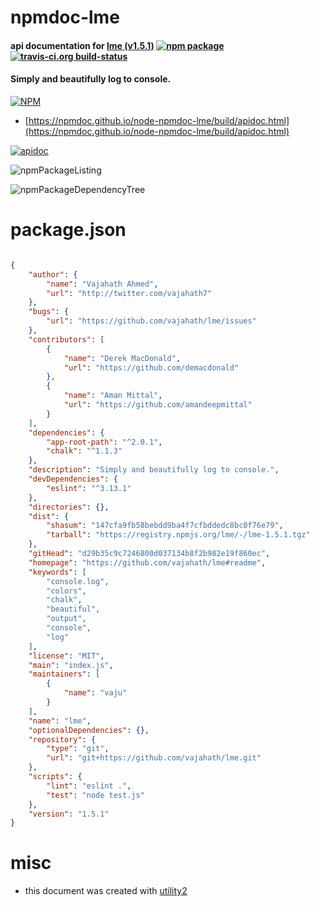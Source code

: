 # npmdoc-lme

#### api documentation for  [lme (v1.5.1)](https://github.com/vajahath/lme#readme)  [![npm package](https://img.shields.io/npm/v/npmdoc-lme.svg?style=flat-square)](https://www.npmjs.org/package/npmdoc-lme) [![travis-ci.org build-status](https://api.travis-ci.org/npmdoc/node-npmdoc-lme.svg)](https://travis-ci.org/npmdoc/node-npmdoc-lme)

#### Simply and beautifully log to console.

[![NPM](https://nodei.co/npm/lme.png?downloads=true&downloadRank=true&stars=true)](https://www.npmjs.com/package/lme)

- [https://npmdoc.github.io/node-npmdoc-lme/build/apidoc.html](https://npmdoc.github.io/node-npmdoc-lme/build/apidoc.html)

[![apidoc](https://npmdoc.github.io/node-npmdoc-lme/build/screenCapture.buildCi.browser.%252Ftmp%252Fbuild%252Fapidoc.html.png)](https://npmdoc.github.io/node-npmdoc-lme/build/apidoc.html)

![npmPackageListing](https://npmdoc.github.io/node-npmdoc-lme/build/screenCapture.npmPackageListing.svg)

![npmPackageDependencyTree](https://npmdoc.github.io/node-npmdoc-lme/build/screenCapture.npmPackageDependencyTree.svg)



# package.json

```json

{
    "author": {
        "name": "Vajahath Ahmed",
        "url": "http://twitter.com/vajahath7"
    },
    "bugs": {
        "url": "https://github.com/vajahath/lme/issues"
    },
    "contributors": [
        {
            "name": "Derek MacDonald",
            "url": "https://github.com/demacdonald"
        },
        {
            "name": "Aman Mittal",
            "url": "https://github.com/amandeepmittal"
        }
    ],
    "dependencies": {
        "app-root-path": "^2.0.1",
        "chalk": "^1.1.3"
    },
    "description": "Simply and beautifully log to console.",
    "devDependencies": {
        "eslint": "^3.13.1"
    },
    "directories": {},
    "dist": {
        "shasum": "147cfa9fb58bebdd9ba4f7cfbddedc8bc0f76e79",
        "tarball": "https://registry.npmjs.org/lme/-/lme-1.5.1.tgz"
    },
    "gitHead": "d29b35c9c7246800d037134b8f2b982e19f860ec",
    "homepage": "https://github.com/vajahath/lme#readme",
    "keywords": [
        "console.log",
        "colors",
        "chalk",
        "beautiful",
        "output",
        "console",
        "log"
    ],
    "license": "MIT",
    "main": "index.js",
    "maintainers": [
        {
            "name": "vaju"
        }
    ],
    "name": "lme",
    "optionalDependencies": {},
    "repository": {
        "type": "git",
        "url": "git+https://github.com/vajahath/lme.git"
    },
    "scripts": {
        "lint": "eslint .",
        "test": "node test.js"
    },
    "version": "1.5.1"
}
```



# misc
- this document was created with [utility2](https://github.com/kaizhu256/node-utility2)
